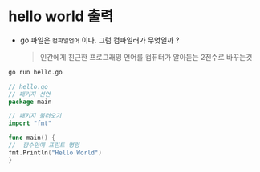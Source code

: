 # hello world 출력

- go 파일은 `컴파일언어` 이다. 그럼 컴파일러가 무엇일까 ?
  > 인간에게 친근한 프로그래밍 언어를 컴퓨터가 알아듣는 2진수로 바꾸는것

```cmd
go run hello.go
```

```go
// hello.go
// 패키지 선언
package main

// 패키지 불러오기
import "fmt"

func main() {
//  함수안에 프린트 명령
fmt.Println("Hello World")
}

```
